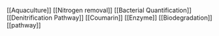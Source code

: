[[Aquaculture]]
[[Nitrogen removal]]
[[Bacterial Quantification]]
[[Denitrification Pathway]]
[[Coumarin]]
[[Enzyme]]
[[Biodegradation]]
[[pathway]]
